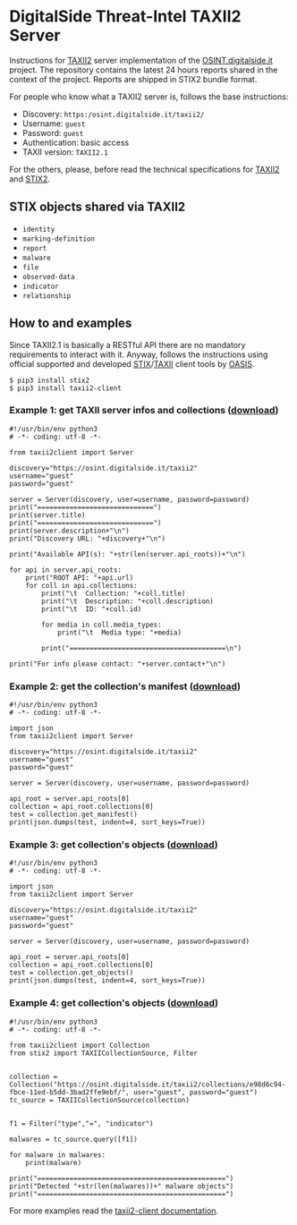 # DigitalSide Threat-Intel TAXII2 Server

Instructions for [TAXII2](https://oasis-open.github.io/cti-documentation/taxii/intro.html) server implementation of the [OSINT.digitalside.it](https://osint.digitalside.it/) project. The repository contains the latest 24 hours reports shared in the context of the project. Reports are shipped in STIX2 bundle format.

For people who know what a TAXII2 server is, follows the base instructions:

* Discovery: `https:/osint.digitalside.it/taxii2/`
* Username: `guest`
* Password: `guest`
* Authentication: basic access
* TAXII version: `TAXII2.1`

For the others, please, before read the technical specifications for [TAXII2](https://oasis-open.github.io/cti-documentation/resources#taxii-20-specification) and [STIX2](https://oasis-open.github.io/cti-documentation/resources#stix-21-specification).

## STIX objects shared via TAXII2
* `identity`
* `marking-definition`
* `report`
* `malware`
* `file`
* `observed-data`
* `indicator`
* `relationship`

## How to and examples
Since TAXII2.1 is basically a RESTful API there are no mandatory requirements to interact with it. Anyway, follows the instructions using official supported and developed [STIX](https://github.com/oasis-open/cti-python-stix2)/[TAXII](https://github.com/oasis-open/cti-taxii-client) client tools by [OASIS](https://www.oasis-open.org/committees/tc_home.php?wg_abbrev=cti).

```
$ pip3 install stix2
$ pip3 install taxii2-client 
```

### Example 1: get TAXII server infos and collections ([download](https://github.com/davidonzo/Threat-Intel/blob/master/tools/TAXII2/taxiidiscovery.py))

```
#!/usr/bin/env python3
# -*- coding: utf-8 -*-

from taxii2client import Server

discovery="https://osint.digitalside.it/taxii2"
username="guest"
password="guest"

server = Server(discovery, user=username, password=password)
print("=============================")	
print(server.title)
print("=============================")
print(server.description+"\n")
print("Discovery URL: "+discovery+"\n")

print("Available API(s): "+str(len(server.api_roots))+"\n")

for api in server.api_roots:
    print("ROOT API: "+api.url)
    for coll in api.collections:
        print("\t  Collection: "+coll.title)
        print("\t  Description: "+coll.description)
        print("\t  ID: "+coll.id)
        
        for media in coll.media_types:
            print("\t  Media type: "+media)
        
        print("=======================================\n")

print("For info please contact: "+server.contact+"\n")
```

### Example 2: get the collection's manifest ([download](https://github.com/davidonzo/Threat-Intel/blob/master/tools/TAXII2/taxiigetmanifest.py))

```
#!/usr/bin/env python3
# -*- coding: utf-8 -*-

import json
from taxii2client import Server

discovery="https://osint.digitalside.it/taxii2"
username="guest"
password="guest"

server = Server(discovery, user=username, password=password)

api_root = server.api_roots[0]
collection = api_root.collections[0]
test = collection.get_manifest()
print(json.dumps(test, indent=4, sort_keys=True))
```

### Example 3: get collection's objects ([download](https://github.com/davidonzo/Threat-Intel/blob/master/tools/TAXII2/taxiigetobjects.py))

```
#!/usr/bin/env python3
# -*- coding: utf-8 -*-

import json
from taxii2client import Server

discovery="https://osint.digitalside.it/taxii2"
username="guest"
password="guest"

server = Server(discovery, user=username, password=password)

api_root = server.api_roots[0]
collection = api_root.collections[0]
test = collection.get_objects()
print(json.dumps(test, indent=4, sort_keys=True))
```

### Example 4: get collection's objects ([download](https://github.com/davidonzo/Threat-Intel/blob/master/tools/TAXII2/taxiigetmalware.py))

```
#!/usr/bin/env python3
# -*- coding: utf-8 -*-

from taxii2client import Collection
from stix2 import TAXIICollectionSource, Filter


collection = Collection("https://osint.digitalside.it/taxii2/collections/e98d6c94-fbce-11ed-b5dd-3bad2ffe9ebf/", user="guest", password="guest")
tc_source = TAXIICollectionSource(collection)


f1 = Filter("type","=", "indicator")

malwares = tc_source.query([f1])

for malware in malwares:
    print(malware)

print("===============================================")
print("Detected "+str(len(malwares))+" malware objects")
print("===============================================")
```

For more examples read the [taxii2-client documentation](https://taxii2client.readthedocs.io/en/latest/).

